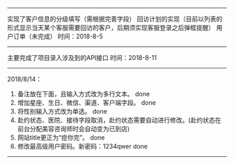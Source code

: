 ******************************************************************************************************
实现了客户信息的分级填写（需根据完善字段）
回访计划的实现（目前以列表的形式显示当天某个客服需要回访的客户，后期须实现客服登录之后弹框提醒）
用户订单（未完成）
时间：2018-8-5

******************************************************************************************************
主要完成了项目录入涉及到的API接口
时间：2018-8-11

******************************************************************************************************
2018/8/14：

1. 备注放在下面，且输入方式改为多行文本。 		done
2. 增加星座、生日、微信、渠道、客户端字段。           done
3. 将性别输入方式改为单选。				done
4. 赴约状态、医院、接待字段取消，赴约状态需要自动进行修改。(赴约状态在前台分配美容咨询师时会自动变为已到店)
5. 网站title更正为“痘你完”。				done
6. 修改最高级用户密码。新密码：1234qwer		 done

******************************************************************************************************
